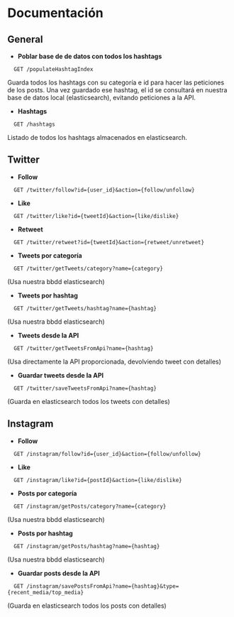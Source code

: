 # Documentación

## General
* **Poblar base de de datos con todos los hashtags**
```console
  GET /populateHashtagIndex
```

Guarda todos los hashtags con su categoría e id para hacer las peticiones de los posts.
Una vez guardado ese hashtag, el id se consultará en nuestra base de datos local (elasticsearch), 
evitando peticiones a la API.

* **Hashtags**
```console
  GET /hashtags
```

Listado de todos los hashtags almacenados en elasticsearch.
## Twitter
* **Follow** 
```console
  GET /twitter/follow?id={user_id}&action={follow/unfollow}
```
* **Like**
```console
  GET /twitter/like?id={tweetId}&action={like/dislike}
```
* **Retweet**
```console
  GET /twitter/retweet?id={tweetId}&action={retweet/unretweet}
```
* **Tweets por categoría**
```console
  GET /twitter/getTweets/category?name={category}  
```

  (Usa nuestra bbdd elasticsearch)
* **Tweets por hashtag**
```console
  GET /twitter/getTweets/hashtag?name={hashtag}  
```

  (Usa nuestra bbdd elasticsearch)
* **Tweets desde la API**
```console
  GET /twitter/getTweetsFromApi?name={hashtag}  
```

  (Usa directamente la API proporcionada, devolviendo tweet con detalles)
* **Guardar tweets desde la API**
```console
  GET /twitter/saveTweetsFromApi?name={hashtag}  
```

  (Guarda en elasticsearch todos los tweets con detalles)
## Instagram
* **Follow** 
```console
  GET /instagram/follow?id={user_id}&action={follow/unfollow}
```
* **Like**
```console
  GET /instagram/like?id={postId}&action={like/dislike}
```
* **Posts por categoría**
```console
  GET /instagram/getPosts/category?name={category}  
```

  (Usa nuestra bbdd elasticsearch)
* **Posts por hashtag**
```console
  GET /instagram/getPosts/hashtag?name={hashtag}  
```

  (Usa nuestra bbdd elasticsearch)
* **Guardar posts desde la API**
```console
  GET /instagram/savePostsFromApi?name={hashtag}&type={recent_media/top_media}
```

  (Guarda en elasticsearch todos los posts con detalles)

